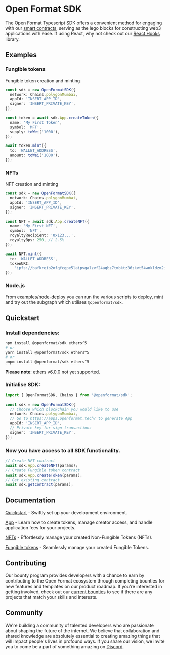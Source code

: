 # Open Format SDK

The Open Format Typescript SDK offers a convenient method for engaging with our [smart contracts](https://github.com/open-format/contracts), serving as the lego blocks for constructing web3 applications with ease. If using React, why not check out our [React Hooks](./packages/react) library.

## Examples

### Fungible tokens

Fungible token creation and minting

```ts
const sdk = new OpenFormatSDK({
  network: Chains.polygonMumbai,
  appId: 'INSERT_APP_ID',
  signer: 'INSERT_PRIVATE_KEY',
});

const token = await sdk.App.createToken({
  name: 'My First Token',
  symbol: 'MFT',
  supply: toWei('1000'),
});

await token.mint({
  to: 'WALLET_ADDRESS',
  amount: toWei('1000'),
});
```

### NFTs

NFT creation and minting

```ts
const sdk = new OpenFormatSDK({
  network: Chains.polygonMumbai,
  appId: 'INSERT_APP_ID',
  signer: 'INSERT_PRIVATE_KEY',
});

const NFT = await sdk.App.createNFT({
  name: 'My First NFT',
  symbol: 'NFT',
  royaltyRecipient: '0x123...',
  royaltyBps: 250, // 2.5%
});

await NFT.mint({
  to: 'WALLET_ADDRESS',
  tokenURI:
    'ipfs://bafkreib2ofqfcgpe5laipvgalzvf24aqbz7tmbktz36zkvt54wnkldzm2i',
});
```

### Node.js

From [examples/node-deploy](examples/node-deploy/) you can run the various scripts to deploy, mint and try out the subgraph which utilises `@openformat/sdk`.

## Quickstart

### Install dependencies:

```bash
npm install @openformat/sdk ethers^5
# or
yarn install @openformat/sdk ethers^5
# or
pnpm install @openformat/sdk ethers^5
```

**Please note**: ethers v6.0.0 not yet supported.

### Initialise SDK:

```ts
import { OpenFormatSDK, Chains } from '@openformat/sdk';

const sdk = new OpenFormatSDK({
  // Choose which blockchain you would like to use
  network: Chains.polygonMumbai,
  // Go to https://apps.openformat.tech/ to generate App
  appId: 'INSERT_APP_ID',
  // Private key for sign transactions
  signer: 'INSERT_PRIVATE_KEY',
});
```

### Now you have access to all SDK functionality.

```ts
// Create NFT contract
await sdk.App.createNFT(params);
// Create Fungible token contract
await sdk.App.createToken(params);
// Get existing contract
await sdk.getContract(params);
```

## Documentation

[Quickstart](https://docs.openformat.tech/quickstart/typescript) - Swiftly set up your development environment.

[App](https://docs.openformat.tech/typescript/App/createNFT) - Learn how to create tokens, manage creator access, and handle application fees for your projects.

[NFTs](https://docs.openformat.tech/typescript/ERC721/mint) - Effortlessly manage your created Non-Fungible Tokens (NFTs).

[Fungible tokens](https://docs.openformat.tech/typescript/ERC20/mint) - Seamlessly manage your created Fungible Tokens.

## Contributing

Our bounty program provides developers with a chance to earn by contributing to the Open Format ecosystem through completing bounties for new features and templates on our product roadmap. If you're interested in getting involved, check out our [current bounties](https://github.com/orgs/open-format/projects) to see if there are any projects that match your skills and interests.

## Community

We're building a community of talented developers who are passionate about shaping the future of the internet. We believe that collaboration and shared knowledge are absolutely essential to creating amazing things that will impact people's lives in profound ways. If you share our vision, we invite you to come be a part of something amazing on [Discord](https://discord.gg/BgkbC7Dkuf).
